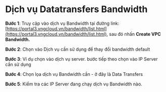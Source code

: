# Dịch vụ Datatransfers Bandwidth

**Bước 1**: Truy cập vào dịch vụ Bandwidth tại đường link: [https://portal3.vngcloud.vn/bandwidth/list.html](https://portal3.vngcloud.vn/bandwidth/list.html), sau đó nhấn **Create VPC Bandwidth.**

**Bước 2**: Chọn vào Dịch vụ cần sử dụng để thay đổi bandwidth default&#x20;

**Bước 3**: Ví dụ chọn vào dịch vụ server. bước tiếp theo chọn vào IP Server cần sử dụng&#x20;

**Bước 4**: Chọn lọa dịch vụ Bandwidth cần - ở đây là Data Transfers

**Bước 5**: Kiểm tra các IP Server đang chạy dịch vụ Bandwidth nào.
